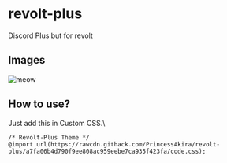# revolt-plus
Discord Plus but for revolt

## Images

![meow](https://i.imgur.com/CZVm9E3.png)

## How to use?

Just add this in Custom CSS.\
```
/* Revolt-Plus Theme */
@import url(https://rawcdn.githack.com/PrincessAkira/revolt-plus/a7fa06b4d790f9ee808ac959eebe7ca935f423fa/code.css);
```
